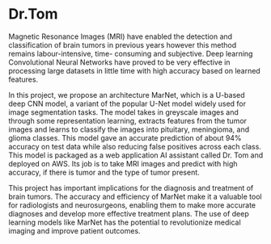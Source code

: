 # Dr.Tom
 
 Magnetic Resonance Images (MRI) have enabled the detection and classification of brain tumors in previous years however this method remains labour-intensive, time- consuming and subjective. Deep learning Convolutional Neural Networks have proved to be very effective in processing large datasets in little time with high accuracy based on learned features.

In this project, we propose an architecture MarNet, which is a U-based deep CNN model, a variant of the popular U-Net model widely used for image segmentation tasks. The model takes in greyscale images and through some representation learning, extracts features from the tumor images and learns to classify the images into pituitary, meningioma, and glioma classes. This model gave an accurate prediction of about 94% accuracy on test data while also reducing false positives across each class. This model is packaged as a web application AI assistant called Dr. Tom and deployed on AWS. Its job is to take MRI images and predict with high accuracy, if there is tumor and the type of tumor present.

This project has important implications for the diagnosis and treatment of brain tumors. The accuracy and efficiency of MarNet make it a valuable tool for radiologists and neurosurgeons, enabling them to make more accurate diagnoses and develop more effective treatment plans. The use of deep learning models like MarNet has the potential to revolutionize medical imaging and improve patient outcomes.
